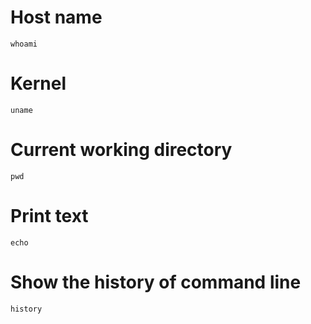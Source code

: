 # Host name
`whoami`
# Kernel
`uname`
# Current working directory
`pwd`
# Print text
`echo`
# Show the history of command line
`history`

